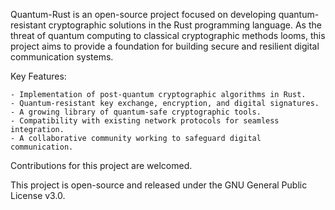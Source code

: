 Quantum-Rust is an open-source project focused on developing quantum-resistant cryptographic solutions in the Rust programming language. As the threat of quantum computing to classical cryptographic methods looms, this project aims to provide a foundation for building secure and resilient digital communication systems.

Key Features:

    - Implementation of post-quantum cryptographic algorithms in Rust.
    - Quantum-resistant key exchange, encryption, and digital signatures.
    - A growing library of quantum-safe cryptographic tools.
    - Compatibility with existing network protocols for seamless integration.
    - A collaborative community working to safeguard digital communication.

Contributions for this project are welcomed.


This project is open-source and released under the GNU General Public License v3.0.